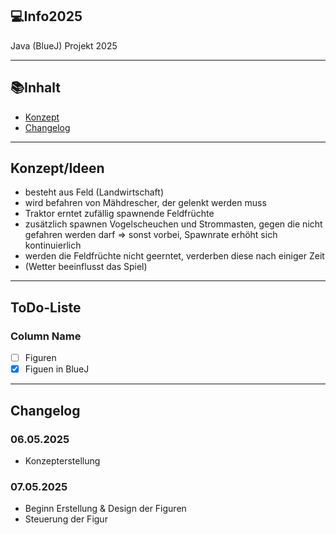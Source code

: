 ## 💻Info2025
Java (BlueJ) Projekt 2025

---

## 📚Inhalt
- [Konzept](#konzept)
- [Changelog](#changelog)

---

## Konzept/Ideen

- besteht aus Feld (Landwirtschaft)
- wird befahren von Mähdrescher, der gelenkt werden muss
- Traktor erntet zufällig spawnende Feldfrüchte
- zusätzlich spawnen Vogelscheuchen und Strommasten, gegen die nicht gefahren werden darf => sonst vorbei, Spawnrate erhöht sich kontinuierlich
- werden die Feldfrüchte nicht geerntet, verderben diese nach einiger Zeit
- (Wetter beeinflusst das Spiel)

---

## ToDo-Liste

### Column Name
- [ ] Figuren   
- [x] Figuen in BlueJ

---
## Changelog

### 06.05.2025
- Konzepterstellung

### 07.05.2025
- Beginn Erstellung & Design der Figuren
- Steuerung der Figur
